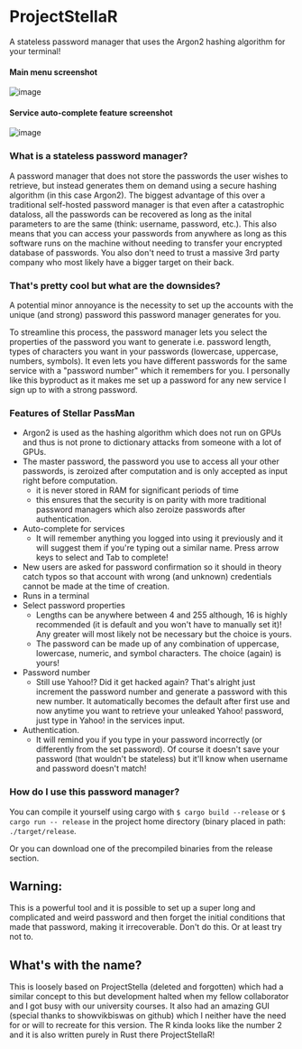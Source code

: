 # ProjectStellaR
A stateless password manager that uses the Argon2 hashing algorithm for your terminal!

#### Main menu screenshot
![image](https://github.com/TheAbyssBr0/ProjectStellaR/assets/63530018/63198fc6-34b5-4ffd-979b-346559ebbb96)

#### Service auto-complete feature screenshot
![image](https://github.com/TheAbyssBr0/ProjectStellaR/assets/63530018/89d963ac-8119-4f80-8dc7-0a5762a7e5e6)



### What is a stateless password manager?
A password manager that does not store the passwords the user wishes to retrieve, but instead generates them on demand using a secure hashing algorithm (in this case Argon2). The biggest advantage of this over a traditional self-hosted password manager is that even after a catastrophic dataloss, all the passwords can be recovered as long as the inital parameters to are the same (think: username, password, etc.). This also means that you can access your passwords from anywhere as long as this software runs on the machine without needing to transfer your encrypted database of passwords. You also don't need to trust a massive 3rd party company who most likely have a bigger target on their back.

### That's pretty cool but what are the downsides?
A potential minor annoyance is the necessity to set up the accounts with the unique (and strong) password this password manager generates for you. 

To streamline this process, the password manager lets you select the properties of the password you want to generate i.e. password length, types of characters you want in your passwords (lowercase, uppercase, numbers, symbols). It even lets you have different passwords for the same service with a "password number" which it remembers for you. I personally like this byproduct as it makes me set up a password for any new service I sign up to with a strong password.

### Features of Stellar PassMan
* Argon2 is used as the hashing algorithm which does not run on GPUs and thus is not prone to dictionary attacks from someone with a lot of GPUs.
* The master password, the password you use to access all your other passwords, is zeroized after computation and is only accepted as input right before computation.
  - it is never stored in RAM for significant periods of time
  - this ensures that the security is on parity with more traditional password managers which also zeroize passwords after authentication.
* Auto-complete for services
  - It will remember anything you logged into using it previously and it will suggest them if you're typing out a similar name. Press arrow keys to select and Tab to complete!
* New users are asked for password confirmation so it should in theory catch typos so that account with wrong (and unknown) credentials cannot be made at the time of creation.
* Runs in a terminal
* Select password properties
  - Lengths can be anywhere between 4 and 255 although, 16 is highly recommended (it is default and you won't have to manually set it)! Any greater will most likely not be necessary but the choice is yours.
  - The password can be made up of any combination of uppercase, lowercase, numeric, and symbol characters. The choice (again) is yours!
* Password number
  - Still use Yahoo!? Did it get hacked again? That's alright just increment the password number and generate a password with this new number. It automatically becomes the default after first use and now anytime you want to retrieve your unleaked Yahoo! password, just type in Yahoo! in the services input.
* Authentication.
  - It will remind you if you type in your password incorrectly (or differently from the set password). Of course it doesn't save your password (that wouldn't be stateless) but it'll know when username and password doesn't match! 

### How do I use this password manager?
You can compile it yourself using cargo with `$ cargo build --release` or `$ cargo run -- release` in the project home directory (binary placed in path: `./target/release`.

Or you can download one of the precompiled binaries from the release section.

## Warning:
This is a powerful tool and it is possible to set up a super long and complicated and weird password and then forget the initial conditions that made that password, making it irrecoverable. Don't do this. Or at least try not to.

## What's with the name?
This is loosely based on ProjectStella (deleted and forgotten) which had a similar concept to this but development halted when my fellow collaborator and I got busy with our university courses. It also had an amazing GUI (special thanks to showvikbiswas on github) which I neither have the need for or will to recreate for this version. The R kinda looks like the number 2 and it is also written purely in Rust there ProjectStellaR!
